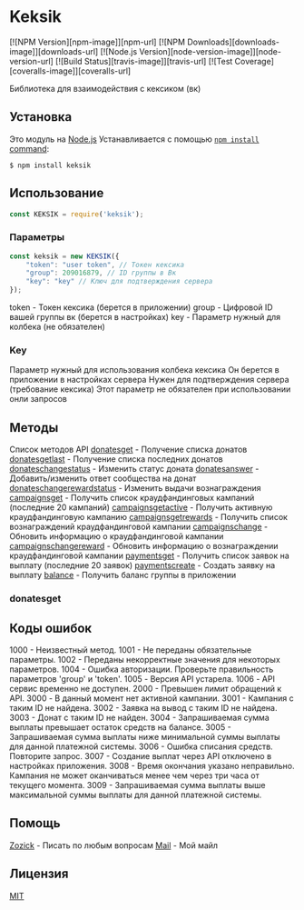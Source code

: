 # Keksik

[![NPM Version][npm-image]][npm-url]
[![NPM Downloads][downloads-image]][downloads-url]
[![Node.js Version][node-version-image]][node-version-url]
[![Build Status][travis-image]][travis-url]
[![Test Coverage][coveralls-image]][coveralls-url]

Библиотека для взаимодействия с кексиком (вк)

## Установка

Это модуль на [Node.js](https://nodejs.org/en/)
Устанавливается с помощью [`npm install` command](https://docs.npmjs.com/getting-started/installing-npm-packages-locally):

```
$ npm install keksik
```

## Использование

<!-- eslint-disable no-unused-vars -->

```js
const KEKSIK = require('keksik');
```

### Параметры

```js
const keksik = new KEKSIK({
    "token": "user token", // Токен кексика
    "group": 209016879, // ID группы в Вк
    "key": "key" // Ключ для подтверждения сервера
});
```

token - Токен кексика (берется в приложении)
group - Цифровой ID вашей группы вк (берется в настройках)
key - Параметр нужный для колбека (не обязателен)

### Key

Параметр нужный для использования колбека кексика
Он берется в приложении в настройках сервера
Нужен для подтверждения сервера (требование кексика)
Этот параметр не обязателен при использовании онли запросов

## Методы
Список методов API
[donatesget](https://www.npmjs.com/package/keksik#donatesget) - Получение списка донатов
[donatesgetlast](https://www.npmjs.com/package/keksik#donatesgetlast) - Получение списка последних донатов
[donateschangestatus](https://www.npmjs.com/package/keksik#donateschangestatus) - Изменить статус доната
[donatesanswer](https://www.npmjs.com/package/keksik#donatesanswer) - Добавить/изменить ответ сообщества на донат
[donateschangerewardstatus](https://www.npmjs.com/package/keksik#donateschangerewardstatus) - Изменить выдачи вознаграждения
[campaignsget](https://www.npmjs.com/package/keksik#campaignsget) - Получить список краудфандинговых кампаний (последние 20 кампаний)
[campaignsgetactive](https://www.npmjs.com/package/keksik#campaignsgetactive) - Получить активную краудфандинговую кампанию
[campaignsgetrewards](https://www.npmjs.com/package/keksik#campaignsgetrewards) - Получить список вознаграждений краудфандинговой кампании
[campaignschange](https://www.npmjs.com/package/keksik#campaignschange) - Обновить информацию о краудфандинговой кампании
[campaignschangereward](https://www.npmjs.com/package/keksik#campaignschangereward) - Обновить информацию о вознаграждении краудфандинговой кампании
[paymentsget](https://www.npmjs.com/package/keksik#paymentsget) - Получить список заявок на выплату (последние 20 заявок)
[paymentscreate](https://www.npmjs.com/package/keksik#paymentscreate) - Создать заявку на выплату
[balance](https://www.npmjs.com/package/keksik#balance) - Получить баланс группы в приложении

### donatesget

## Коды ошибок

1000 - Неизвестный метод.
1001 - Не переданы обязательные параметры.
1002 - Переданы некорректные значения для некоторых параметров.
1004 - Ошибка авторизации. Проверьте правильность параметров \'group\' и \'token\'.
1005 - Версия API устарела.
1006 - API сервис временно не доступен.
2000 - Превышен лимит обращений к API.
3000 - В данный момент нет активной кампании.
3001 - Кампания с таким ID не найдена.
3002 - Заявка на вывод с таким ID не найдена.
3003 - Донат с таким ID не найден.
3004 - Запрашиваемая сумма выплаты превышает остаток средств на балансе.
3005 - Запрашиваемая сумма выплаты ниже минимальной суммы выплаты для данной платежной системы.
3006 - Ошибка списания средств. Повторите запрос.
3007 - Создание выплат через API отключено в настройках приложения.
3008 - Время окончания указано неправильно. Кампания не может оканчиваться менее чем через три часа от текущего момента.
3009 - Запрашиваемая сумма выплаты выше максимальной суммы выплаты для данной платежной системы.

## Помощь

[Zozick](https://vk.com/zozick_off) - Писать по любым вопросам
[Mail](https://e.mail.ru/compose/?to=zozi@zozick.ru) - Мой майл

## Лицензия

[MIT](https://github.com/Petr621/keksik/blob/main/LICENSE)

